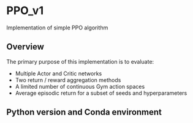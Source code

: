 # PPO_v1
Implementation of simple PPO algorithm

## Overview
The primary purpose of this implementation is to evaluate:
 - Multiple Actor and Critic networks
 - Two return / reward aggregation methods
 - A limited number of continuous Gym action spaces
 - Average episodic return for a subset of seeds and hyperparameters 

## Python version and Conda environment

##  
